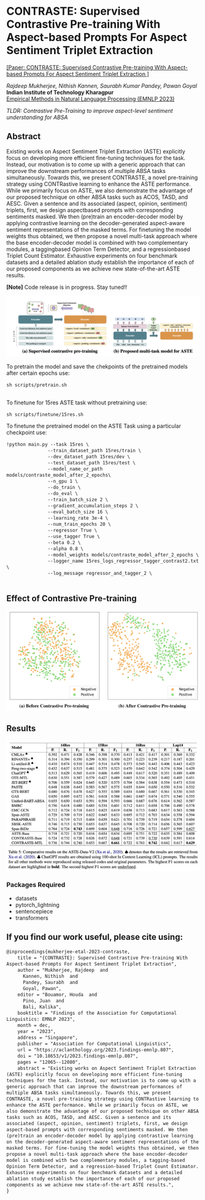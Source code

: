 # CONTRASTE: Supervised Contrastive Pre-training With Aspect-based Prompts For Aspect Sentiment Triplet Extraction
[[Paper: CONTRASTE: Supervised Contrastive Pre-training With Aspect-based Prompts For Aspect Sentiment Triplet Extraction ]](https://aclanthology.org/2023.findings-emnlp.807.pdf)

*Rajdeep Mukherjee, Nithish Kannen, Saurabh Kumar Pandey, Pawan Goyal* \
**Indian Institute of Technology Kharagpur** \
[Empirical Methods in Natural Language Processing (EMNLP 2023)](https://2023.emnlp.org/)


*TLDR: Contrastive Pre-Training to improve aspect-level sentiment understanding for ABSA*

## Abstract

Existing works on Aspect Sentiment Triplet
Extraction (ASTE) explicitly focus on developing more efficient fine-tuning techniques for
the task. Instead, our motivation is to come up
with a generic approach that can improve the
downstream performances of multiple ABSA
tasks simultaneously. Towards this, we present
CONTRASTE, a novel pre-training strategy
using CONTRastive learning to enhance the
ASTE performance. While we primarily focus on ASTE, we also demonstrate the advantage of our proposed technique on other ABSA
tasks such as ACOS, TASD, and AESC. Given
a sentence and its associated (aspect, opinion, sentiment) triplets, first, we design aspectbased prompts with corresponding sentiments
masked. We then (pre)train an encoder-decoder
model by applying contrastive learning on the
decoder-generated aspect-aware sentiment representations of the masked terms. For finetuning the model weights thus obtained, we
then propose a novel multi-task approach where
the base encoder-decoder model is combined
with two complementary modules, a taggingbased Opinion Term Detector, and a regressionbased Triplet Count Estimator. Exhaustive experiments on four benchmark datasets and a detailed ablation study establish the importance of
each of our proposed components as we achieve
new state-of-the-art ASTE results.

**[Note]** Code release is in progress. Stay tuned!!

![Alt text](https://github.com/nitkannen/CONTRASTE/blob/main/figures/CONTRASTE.png)



To pretrain the model and save the chekpoints of the pretrained models after certain epochs use:

```
sh scripts/pretrain.sh
     
 ```

To finetune for 15res ASTE task without pretraining use:
 
 ```
sh scripts/finetune/15res.sh
 
 ```
To finetune the pretrained model on the ASTE Task using a particular checkpoint use:
 
 ```
!python main.py --task 15res \
                --train_dataset_path 15res/train \
                --dev_dataset_path 15res/dev \
                --test_dataset_path 15res/test \
                --model_name_or_path models/contraste_model_after_2_epochs\
                --n_gpu 1 \
                --do_train \
                --do_eval \
                --train_batch_size 2 \
                --gradient_accumulation_steps 2 \
                --eval_batch_size 16 \
                --learning_rate 3e-4 \
                --num_train_epochs 20 \
                --regressor True \
                --use_tagger True \
                --beta 0.2 \
                --alpha 0.8 \
                --model_weights models/contraste_model_after_2_epochs \
                --logger_name 15res_logs_regressor_tagger_contrast2.txt \
                --log_message regressor_and_tagger_2 \
     
 ```

 ## Effect of Contrastive Pre-training

 ![Alt text](https://github.com/nitkannen/CONTRASTE/blob/main/figures/viz_contrast_plot.png)

 ## Results
 ![Alt text](https://github.com/nitkannen/CONTRASTE/blob/main/figures/table_results.png)

 
  ### Packages Required
  
  * datasets
  * pytorch_lightning
  * sentencepiece
  * transformers

## If you find our work useful, please cite using:
```
@inproceedings{mukherjee-etal-2023-contraste,
    title = "{CONTRASTE}: Supervised Contrastive Pre-training With Aspect-based Prompts For Aspect Sentiment Triplet Extraction",
    author = "Mukherjee, Rajdeep  and
      Kannen, Nithish  and
      Pandey, Saurabh  and
      Goyal, Pawan",
    editor = "Bouamor, Houda  and
      Pino, Juan  and
      Bali, Kalika",
    booktitle = "Findings of the Association for Computational Linguistics: EMNLP 2023",
    month = dec,
    year = "2023",
    address = "Singapore",
    publisher = "Association for Computational Linguistics",
    url = "https://aclanthology.org/2023.findings-emnlp.807",
    doi = "10.18653/v1/2023.findings-emnlp.807",
    pages = "12065--12080",
    abstract = "Existing works on Aspect Sentiment Triplet Extraction (ASTE) explicitly focus on developing more efficient fine-tuning techniques for the task. Instead, our motivation is to come up with a generic approach that can improve the downstream performances of multiple ABSA tasks simultaneously. Towards this, we present CONTRASTE, a novel pre-training strategy using CONTRastive learning to enhance the ASTE performance. While we primarily focus on ASTE, we also demonstrate the advantage of our proposed technique on other ABSA tasks such as ACOS, TASD, and AESC. Given a sentence and its associated (aspect, opinion, sentiment) triplets, first, we design aspect-based prompts with corresponding sentiments masked. We then (pre)train an encoder-decoder model by applying contrastive learning on the decoder-generated aspect-aware sentiment representations of the masked terms. For fine-tuning the model weights thus obtained, we then propose a novel multi-task approach where the base encoder-decoder model is combined with two complementary modules, a tagging-based Opinion Term Detector, and a regression-based Triplet Count Estimator. Exhaustive experiments on four benchmark datasets and a detailed ablation study establish the importance of each of our proposed components as we achieve new state-of-the-art ASTE results.",
}
```
